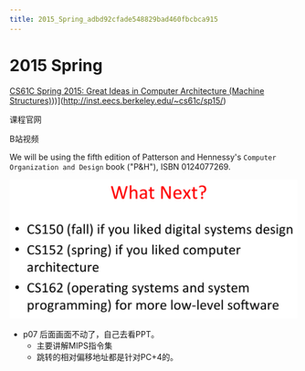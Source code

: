 ```yaml
---
title: 2015_Spring_adbd92cfade548829bad460fbcbca915
---
```


# 2015 Spring

[CS61C Spring 2015: Great Ideas in Computer Architecture (Machine Structures)](Machine%20Structures)))](http://inst.eecs.berkeley.edu/~cs61c/sp15/)

课程官网

[](https://www.bilibili.com/video/av40428315/)

B站视频

We will be using the fifth edition of Patterson and Hennessy's `Computer Organization and Design` book ("P&H"), ISBN 0124077269.

![2022-05-02_11-22-15](2015%20Spring%20adbd92cfade548829bad460fbcbca915/2022-05-02_11-22-15.png)

- p07 后面画面不动了，自己去看PPT。
    - 主要讲解MIPS指令集
    - 跳转的相对偏移地址都是针对PC+4的。